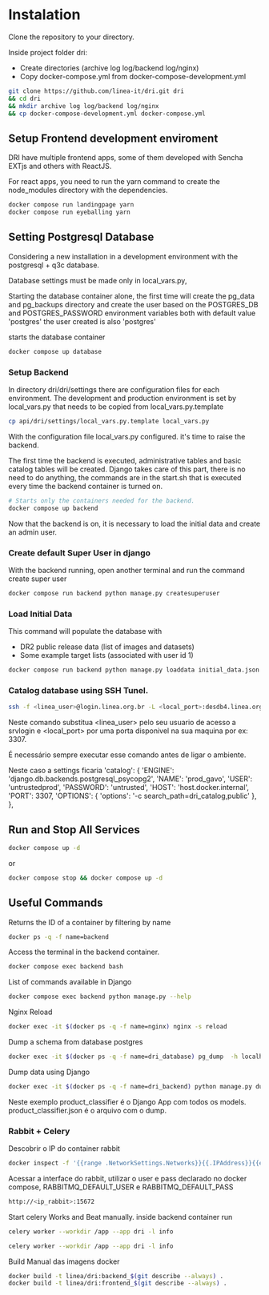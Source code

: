 # Instalation

Clone the repository to your directory. 

Inside project folder dri:
- Create directories (archive log log/backend log/nginx)
- Copy docker-compose.yml from docker-compose-development.yml

```bash
git clone https://github.com/linea-it/dri.git dri
&& cd dri
&& mkdir archive log log/backend log/nginx
&& cp docker-compose-development.yml docker-compose.yml
```

## Setup Frontend development enviroment

DRI have multiple frontend apps, some of them developed with Sencha EXTjs and others with ReactJS.

For react apps, you need to run the yarn command to create the node_modules directory with the dependencies.

```bash
docker compose run landingpage yarn
docker compose run eyeballing yarn
```

## Setting Postgresql Database

Considering a new installation in a development environment with the postgresql + q3c database.

Database settings must be made only in local_vars.py,

Starting the database container alone, the first time will create the pg_data and pg_backups directory and create the user based on the POSTGRES_DB and POSTGRES_PASSWORD environment variables both with default value 'postgres' the user created is also 'postgres'

starts the database container

```bash
docker compose up database
```

### Setup Backend

In directory dri/dri/settings there are configuration files for each environment.
The development and production environment is set by local_vars.py that needs to be copied from local_vars.py.template

``` bash
cp api/dri/settings/local_vars.py.template local_vars.py
```

With the configuration file local_vars.py configured. it's time to raise the backend.

The first time the backend is executed, administrative tables and basic catalog tables will be created.
Django takes care of this part, there is no need to do anything, the commands are in the start.sh that is executed every time the backend container is turned on.

```bash
# Starts only the containers needed for the backend.
docker compose up backend
```

Now that the backend is on, it is necessary to load the initial data and create an admin user.

### Create default Super User in django

With the backend running, open another terminal and run the command create super user

```bash
docker compose run backend python manage.py createsuperuser
```

### Load Initial Data

This command will populate the database with
- DR2 public release data (list of images and datasets)
- Some example target lists (associated with user id 1)

```bash
docker compose run backend python manage.py loaddata initial_data.json
```

### Catalog database using SSH Tunel.

```bash
ssh -f <linea_user>@login.linea.org.br -L <local_port>:desdb4.linea.org.br:5432 -N
```
Neste comando substitua <linea_user> pelo seu usuario de acesso a srvlogin e <local_port> por uma porta disponivel na sua maquina por ex: 3307.

É necessário sempre executar esse comando antes de ligar o ambiente.

Neste caso a settings ficaria 
    'catalog': {
        'ENGINE': 'django.db.backends.postgresql_psycopg2',
        'NAME': 'prod_gavo',
        'USER': 'untrustedprod',
        'PASSWORD': 'untrusted',
        'HOST': 'host.docker.internal',
        'PORT': 3307,
        'OPTIONS': {
            'options': '-c search_path=dri_catalog,public'
        },
    },

## Run and Stop All Services

```bash
docker compose up -d
```

or

```bash
docker compose stop && docker compose up -d
```

## Useful Commands

Returns the ID of a container by filtering by name

```bash
docker ps -q -f name=backend
```

Access the terminal in the backend container.

```bash
docker compose exec backend bash
```

List of commands available in Django

```bash
docker compose exec backend python manage.py --help
```

Nginx Reload

```bash
docker exec -it $(docker ps -q -f name=nginx) nginx -s reload
```

Dump a schema from database postgres

```bash
docker exec -it $(docker ps -q -f name=dri_database) pg_dump  -h localhost -U postgres -n 'gaia' postgres > /data/gaia_dump.sql
```

Dump data using Django

```bash
docker exec -it $(docker ps -q -f name=dri_backend) python manage.py dumpdata product_classifier --indent 2 > product_classifier.json
```

Neste exemplo product_classifier é o Django App com todos os models. product_classifier.json é o arquivo com o dump.

### Rabbit + Celery

Descobrir o IP do container rabbit

```bash
docker inspect -f '{{range .NetworkSettings.Networks}}{{.IPAddress}}{{end}}' $(docker ps -q -f name=rabbit)
```

Acessar a interface do rabbit, utilizar o user e pass declarado no docker compose, RABBITMQ_DEFAULT_USER e RABBITMQ_DEFAULT_PASS

```bash
http://<ip_rabbit>:15672
```

Start celery Works and Beat manually. inside backend container run

```bash
celery worker --workdir /app --app dri -l info

celery worker --workdir /app --app dri -l info
```

Build Manual das imagens docker
```bash
docker build -t linea/dri:backend_$(git describe --always) .
docker build -t linea/dri:frontend_$(git describe --always) .
```
